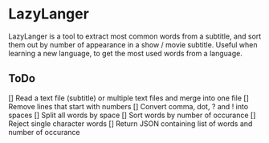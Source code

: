 # LazyLanger

LazyLanger is a tool to extract most common words from a subtitle, and sort them out by number of appearance in a show / movie subtitle. Useful when learning a new language, to get the most used words from a language.

## ToDo

[] Read a text file (subtitle) or multiple text files and merge into one file
[] Remove lines that start with numbers
[] Convert comma, dot, ? and ! into spaces
[] Split all words by space
[] Sort words by number of occurance
[] Reject single character words
[] Return JSON containing list of words and number of occurance